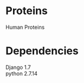 # Proteins
Human Proteins 

# Dependencies                               
Django                    1.7                                        
python                    2.7.14              
              
